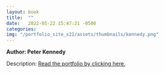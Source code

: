 ```yaml
---
layout: book
title:  ""
date:   2022-05-22 15:47:21 -0500
categories:
img: "/portfolio_site_s22/assets/thumbnails/kennedy.png"
---
```


<b>Author: Peter Kennedy</b>

Description:
<a href="https://data-viz.it.wisc.edu/content/4fb174b7-0dfa-4dfd-862b-a7c064e73982">Read the portfolio by clicking here.</a>

[jekyll-docs]: https://jekyllrb.com/docs/home
[jekyll-gh]:   https://github.com/jekyll/jekyll
[jekyll-talk]: https://talk.jekyllrb.com/
